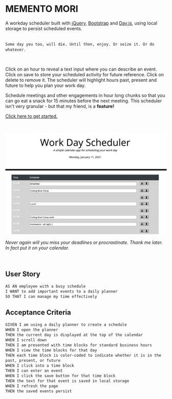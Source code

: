 # MEMENTO MORI

A workday scheduler built with [jQuery](https://jquery.com/), [Bootstrap](https://getbootstrap.com/docs/4.3/getting-started/introduction/) and [Day.js](https://day.js.org/en/), using local storage to persist scheduled events.
<br><br>

`Some day you too, will die. Until then, enjoy. Or seize it. Or do whatever.`

<br>

Click on an hour to reveal a text input where you can describe an event. Click on save to store your scheduled activity for future reference. Click on delete to remove it. The scheduler will highlight hours past, present and future to help you plan your work day. 

Schedule meetings and other engagements in hour long chunks so that you can go eat a snack for 15 minutes before the next meeting. This scheduler isn't very granular - but that my friend, is a **feature!**

[Click here to get started.](https://stephenlprice.github.io/memento-mori/)

<br>

![scheduler.png](./assets/images/scheduler.png)

*Never again will you miss your deadlines or procrastinate. Thank me later. In fact put it on your calendar.*

<br>

## User Story

```
AS AN employee with a busy schedule
I WANT to add important events to a daily planner
SO THAT I can manage my time effectively
```


## Acceptance Criteria

```
GIVEN I am using a daily planner to create a schedule
WHEN I open the planner
THEN the current day is displayed at the top of the calendar
WHEN I scroll down
THEN I am presented with time blocks for standard business hours
WHEN I view the time blocks for that day
THEN each time block is color-coded to indicate whether it is in the past, present, or future
WHEN I click into a time block
THEN I can enter an event
WHEN I click the save button for that time block
THEN the text for that event is saved in local storage
WHEN I refresh the page
THEN the saved events persist
```
